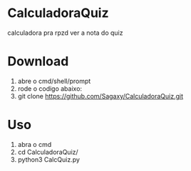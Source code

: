 # CalculadoraQuiz
calculadora pra rpzd ver a nota do quiz

# Download
1. abre o cmd/shell/prompt
2. rode o codigo abaixo:
3. git clone https://github.com/Sagaxy/CalculadoraQuiz.git

# Uso

1. abra o cmd
2. cd CalculadoraQuiz/
3. python3 CalcQuiz.py
